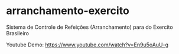 # arranchamento-exercito

Sistema de Controle de Refeições (Arranchamento) para do Exercito Brasileiro


Youtube Demo: https://www.youtube.com/watch?v=En9u5oAuU-g
